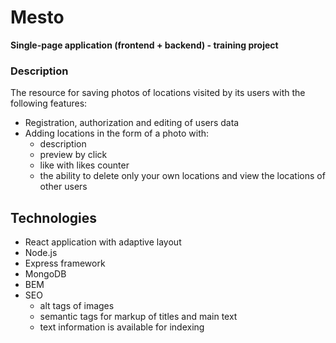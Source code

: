 # Mesto
**Single-page application (frontend + backend) - training project**

### Description
The resource for saving photos of locations visited by its users with the following features:
- Registration, authorization and editing of users data
- Adding locations in the form of a photo with:
    - description
    - preview by click
    - like with likes counter
    - the ability to delete only your own locations and view the locations of other users

## Technologies
- React application with adaptive layout
- Node.js
- Express framework
- MongoDB
- BEM
- SEO
    - alt tags of images
    - semantic tags for markup of titles and main text
    - text information is available for indexing
